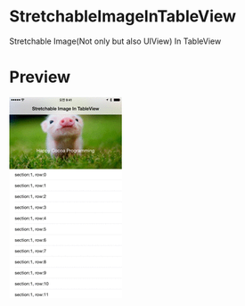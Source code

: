 # StretchableImageInTableView
Stretchable Image(Not only but also UIView) In TableView 

# Preview

![Preview](/preview.gif)
